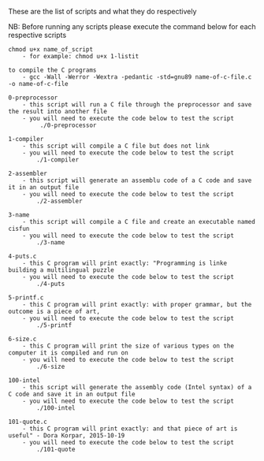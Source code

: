These are the list of scripts and what they do respectively

NB: Before running any scripts please execute the command below for each respective scripts
	
	chmod u+x name_of_script
	   	- for example: chmod u+x 1-listit
		
	to compile the C programs 
		- gcc -Wall -Werror -Wextra -pedantic -std=gnu89 name-of-c-file.c -o name-of-c-file
	
	0-preprocessor
		- this script will run a C file through the preprocessor and save the result into another file
		- you will need to execute the code below to test the script
			 ./0-preprocessor

	1-compiler
		- this script will compile a C file but does not link
		- you will need to execute the code below to test the script
			./1-compiler
			
	2-assembler
		- this script will generate an assemblu code of a C code and save it in an output file
		- you will need to execute the code below to test the script
			./2-assembler
			
	3-name
		- this script will compile a C file and create an executable named cisfun
		- you will need to execute the code below to test the script
			./3-name
			
	4-puts.c
		- this C program will print exactly: "Programming is linke building a multilingual puzzle
		- you will need to execute the code below to test the script
			./4-puts
			
	5-printf.c
		- this C program will print exactly: with proper grammar, but the outcome is a piece of art,
		- you will need to execute the code below to test the script
			./5-printf
			
	6-size.c
		- this C program will print the size of various types on the computer it is compiled and run on 
		- you will need to execute the code below to test the script
			./6-size
			
	100-intel
		- this script will generate the assembly code (Intel syntax) of a C code and save it in an output file
		- you will need to execute the code below to test the script
			./100-intel
			
	101-quote.c
		- this C program will print exactly: and that piece of art is useful" - Dora Korpar, 2015-10-19
		- you will need to execute the code below to test the script
			./101-quote
			
	
